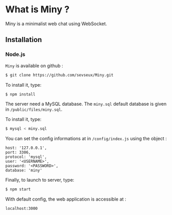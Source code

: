 # What is Miny ?

Miny is a minimalist web chat using WebSocket.

## Installation

### Node.js

`Miny` is available on github :

```sh
$ git clone https://github.com/sevseux/Miny.git
```

To install it, type:

```sh
$ npm install
```

The server need a MySQL database. The `miny.sql` default database is given in `/public/files/miny.sql`.

To install it, type:

```sh
$ mysql < miny.sql
```

You can set the config informations at in `/config/index.js` using the object : 

    host: '127.0.0.1',
    port: 3306,
    protocol: 'mysql',
    user: '<USERNAME>',
    password: '<PASSWORD>',
    database: 'miny'

Finally, to launch to server, type:

```sh
$ npm start
```

With default config, the web application is accessible at : 

```url
localhost:3000
```